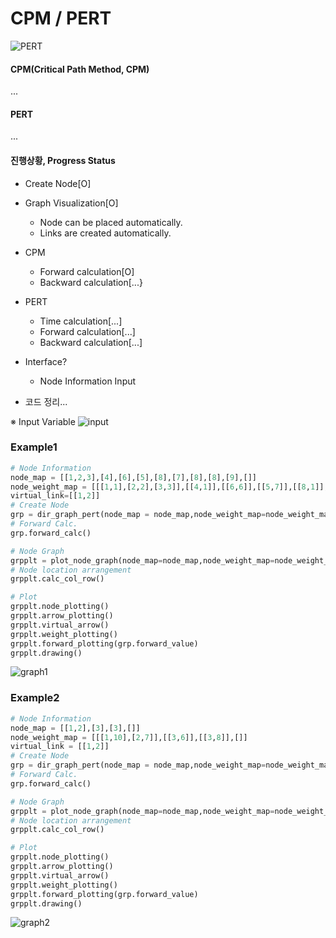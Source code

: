 # CPM / PERT
![PERT](https://upload.wikimedia.org/wikipedia/commons/b/b9/Pert_chart_colored.gif)
#### CPM(Critical Path Method, CPM)
...
#### PERT
...
</br>
#### 진행상황, Progress Status
- Create Node[O]
- Graph Visualization[O]
    - Node can be placed automatically.
    - Links are created automatically.
- CPM
    - Forward calculation[O]
    - Backward calculation[...}
- PERT
    - Time calculation[...]
    - Forward calculation[...]
    - Backward calculation[...]

- Interface?
    - Node Information Input
- 코드 정리...

※ Input Variable
![input](https://user-images.githubusercontent.com/44805829/165007723-454d6b2c-6fc8-4884-8bec-a21c11b44323.png)

### Example1

```python
# Node Information
node_map = [[1,2,3],[4],[6],[5],[8],[7],[8],[8],[9],[]]
node_weight_map = [[[1,1],[2,2],[3,3]],[[4,1]],[[6,6]],[[5,7]],[[8,1]],[[7,3]],[[8,9]],[[8,3]],[[9,10]],[]]
virtual_link=[[1,2]]
# Create Node
grp = dir_graph_pert(node_map = node_map,node_weight_map=node_weight_map,virtual_link=virtual_link)
# Forward Calc.
grp.forward_calc()

# Node Graph
grpplt = plot_node_graph(node_map=node_map,node_weight_map=node_weight_map,virtual_link=[[1,2]])
# Node location arrangement
grpplt.calc_col_row()

# Plot
grpplt.node_plotting()
grpplt.arrow_plotting()
grpplt.virtual_arrow()
grpplt.weight_plotting()
grpplt.forward_plotting(grp.forward_value)
grpplt.drawing()
```

![graph1](https://user-images.githubusercontent.com/44805829/165005520-fe241462-a364-4aa3-9a6a-e1143dc70b5c.png)

### Example2
```python
# Node Information
node_map = [[1,2],[3],[3],[]]
node_weight_map = [[[1,10],[2,7]],[[3,6]],[[3,8]],[]]
virtual_link = [[1,2]]
# Create Node
grp = dir_graph_pert(node_map = node_map,node_weight_map=node_weight_map,virtual_link=virtual_link)
# Forward Calc.
grp.forward_calc()

# Node Graph
grpplt = plot_node_graph(node_map=node_map,node_weight_map=node_weight_map,virtual_link=[[1,2]])
# Node location arrangement
grpplt.calc_col_row()

# Plot
grpplt.node_plotting()
grpplt.arrow_plotting()
grpplt.virtual_arrow()
grpplt.weight_plotting()
grpplt.forward_plotting(grp.forward_value)
grpplt.drawing()
```
![graph2](https://user-images.githubusercontent.com/44805829/165005536-12b2ff1a-23e1-4363-95fe-ecdb27818530.png)
